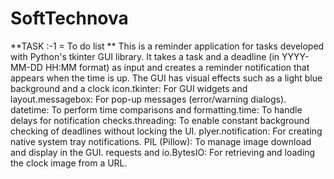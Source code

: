 # SoftTechnova

**TASK :-1 = To do list **
This is a reminder application for tasks developed with Python's tkinter GUI library. It takes a task and a deadline (in YYYY-MM-DD HH:MM format) as input and creates a reminder notification that appears when the time is up. 
The GUI has visual effects such as a light blue background and a clock icon.tkinter: 
For GUI widgets and layout.messagebox: For pop-up messages (error/warning dialogs).
datetime: 
To perform time comparisons and formatting.time:
 To handle delays for notification checks.threading:
 To enable constant background checking of deadlines without locking the UI.
plyer.notification: 
For creating native system tray notifications.
PIL (Pillow): 
To manage image download and display in the GUI.
requests and io.BytesIO: 
For retrieving and loading the clock image from a URL.

